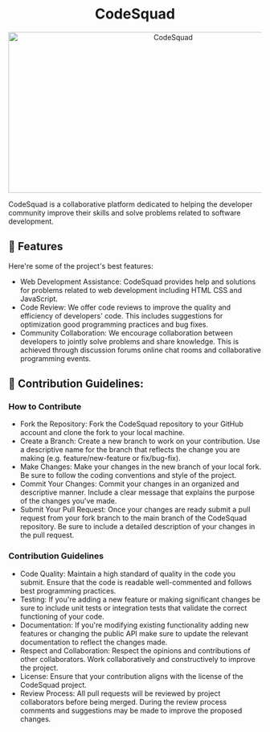 <h1 align="center" id="title">CodeSquad</h1>

<p align="center"><img src="https://socialify.git.ci/Glazzier/CodeSquad/image?font=Rokkitt&forks=1&issues=1&name=1&owner=1&pattern=Solid&pulls=1&stargazers=1&theme=Dark" alt="CodeSquad" width="640" height="320" /></p>

<p id="description">CodeSquad is a collaborative platform dedicated to helping the developer community improve their skills and solve problems related to software development.</p>

  
  
<h2>🧐 Features</h2>

Here're some of the project's best features:

*   Web Development Assistance: CodeSquad provides help and solutions for problems related to web development including HTML CSS and JavaScript.
*   Code Review: We offer code reviews to improve the quality and efficiency of developers' code. This includes suggestions for optimization good programming practices and bug fixes.
*   Community Collaboration: We encourage collaboration between developers to jointly solve problems and share knowledge. This is achieved through discussion forums online chat rooms and collaborative programming events.

<h2>🍰 Contribution Guidelines:</h2>

### How to Contribute 
- Fork the Repository: Fork the CodeSquad repository to your GitHub account and clone the fork to your local machine. 
- Create a Branch: Create a new branch to work on your contribution. Use a descriptive name for the branch that reflects the change you are making (e.g. feature/new-feature or fix/bug-fix).
- Make Changes: Make your changes in the new branch of your local fork. Be sure to follow the coding conventions and style of the project. 
- Commit Your Changes: Commit your changes in an organized and descriptive manner. Include a clear message that explains the purpose of the changes you've made. 
- Submit Your Pull Request: Once your changes are ready submit a pull request from your fork branch to the main branch of the CodeSquad repository. Be sure to include a detailed description of your changes in the pull request. 

### Contribution Guidelines
- Code Quality: Maintain a high standard of quality in the code you submit. Ensure that the code is readable well-commented and follows best programming practices.
- Testing: If you're adding a new feature or making significant changes be sure to include unit tests or integration tests that validate the correct functioning of your code. 
- Documentation: If you're modifying existing functionality adding new features or changing the public API make sure to update the relevant documentation to reflect the changes made. 
- Respect and Collaboration: Respect the opinions and contributions of other collaborators. Work collaboratively and constructively to improve the project. 
- License: Ensure that your contribution aligns with the license of the CodeSquad project.
- Review Process: All pull requests will be reviewed by project collaborators before being merged. During the review process comments and suggestions may be made to improve the proposed changes.
